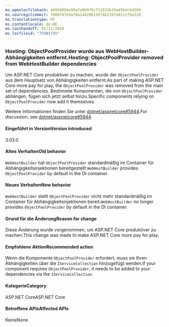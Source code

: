 ```yaml
---
ms.openlocfilehash: 4d99d0b6e99a7a9b976cf11832b33ad3bdc6d299
ms.sourcegitcommit: 7088f87e9a7da144266135f4b2397e611cf0a228
ms.translationtype: HT
ms.contentlocale: de-DE
ms.lasthandoff: 01/11/2020
ms.locfileid: "75901745"
---
```

### <a name="hosting-objectpoolprovider-removed-from-webhostbuilder-dependencies"></a><span data-ttu-id="5b7a6-101">Hosting: ObjectPoolProvider wurde aus WebHostBuilder-Abhängigkeiten entfernt.</span><span class="sxs-lookup"><span data-stu-id="5b7a6-101">Hosting: ObjectPoolProvider removed from WebHostBuilder dependencies</span></span>

<span data-ttu-id="5b7a6-102">Um ASP.NET Core produktiver zu machen, wurde der `ObjectPoolProvider` aus dem Hauptsatz von Abhängigkeiten entfernt.</span><span class="sxs-lookup"><span data-stu-id="5b7a6-102">As part of making ASP.NET Core more pay for play, the `ObjectPoolProvider` was removed from the main set of dependencies.</span></span> <span data-ttu-id="5b7a6-103">Bestimmte Komponenten, die von `ObjectPoolProvider` abhängen, fügen sich jetzt selbst hinzu.</span><span class="sxs-lookup"><span data-stu-id="5b7a6-103">Specific components relying on `ObjectPoolProvider` now add it themselves.</span></span>

<span data-ttu-id="5b7a6-104">Weitere Informationen finden Sie unter [dotnet/aspnetcore#5944](https://github.com/dotnet/aspnetcore/issues/5944).</span><span class="sxs-lookup"><span data-stu-id="5b7a6-104">For discussion, see [dotnet/aspnetcore#5944](https://github.com/dotnet/aspnetcore/issues/5944).</span></span>

#### <a name="version-introduced"></a><span data-ttu-id="5b7a6-105">Eingeführt in Version</span><span class="sxs-lookup"><span data-stu-id="5b7a6-105">Version introduced</span></span>

<span data-ttu-id="5b7a6-106">3.0</span><span class="sxs-lookup"><span data-stu-id="5b7a6-106">3.0</span></span>

#### <a name="old-behavior"></a><span data-ttu-id="5b7a6-107">Altes Verhalten</span><span class="sxs-lookup"><span data-stu-id="5b7a6-107">Old behavior</span></span>

<span data-ttu-id="5b7a6-108">`WebHostBuilder` hat `ObjectPoolProvider` standardmäßig im Container für Abhängigkeitsinjektionen bereitgestellt.</span><span class="sxs-lookup"><span data-stu-id="5b7a6-108">`WebHostBuilder` provides `ObjectPoolProvider` by default in the DI container.</span></span>

#### <a name="new-behavior"></a><span data-ttu-id="5b7a6-109">Neues Verhalten</span><span class="sxs-lookup"><span data-stu-id="5b7a6-109">New behavior</span></span>

<span data-ttu-id="5b7a6-110">`WebHostBuilder` stellt `ObjectPoolProvider` nicht mehr standardmäßig im Container für Abhängigkeitsinjektionen bereit.</span><span class="sxs-lookup"><span data-stu-id="5b7a6-110">`WebHostBuilder` no longer provides `ObjectPoolProvider` by default in the DI container.</span></span>

#### <a name="reason-for-change"></a><span data-ttu-id="5b7a6-111">Grund für die Änderung</span><span class="sxs-lookup"><span data-stu-id="5b7a6-111">Reason for change</span></span>

<span data-ttu-id="5b7a6-112">Diese Änderung wurde vorgenommen, um ASP.NET Core produktiver zu machen.</span><span class="sxs-lookup"><span data-stu-id="5b7a6-112">This change was made to make ASP.NET Core more pay for play.</span></span>

#### <a name="recommended-action"></a><span data-ttu-id="5b7a6-113">Empfohlene Aktion</span><span class="sxs-lookup"><span data-stu-id="5b7a6-113">Recommended action</span></span>

<span data-ttu-id="5b7a6-114">Wenn die Komponente `ObjectPoolProvider` erfordert, muss sie Ihren Abhängigkeiten über die `IServiceCollection` hinzugefügt werden.</span><span class="sxs-lookup"><span data-stu-id="5b7a6-114">If your component requires `ObjectPoolProvider`, it needs to be added to your dependencies via the `IServiceCollection`.</span></span>

#### <a name="category"></a><span data-ttu-id="5b7a6-115">Kategorie</span><span class="sxs-lookup"><span data-stu-id="5b7a6-115">Category</span></span>

<span data-ttu-id="5b7a6-116">ASP.NET Core</span><span class="sxs-lookup"><span data-stu-id="5b7a6-116">ASP.NET Core</span></span>

#### <a name="affected-apis"></a><span data-ttu-id="5b7a6-117">Betroffene APIs</span><span class="sxs-lookup"><span data-stu-id="5b7a6-117">Affected APIs</span></span>

<span data-ttu-id="5b7a6-118">Keine</span><span class="sxs-lookup"><span data-stu-id="5b7a6-118">None</span></span>

<!-- 

#### Affected APIs

Not detectable via API analysis

-->
